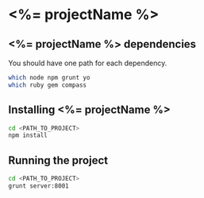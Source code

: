 <%= projectName %>
===========================================================


<%= projectName %> dependencies
-----------------------------------------------------------

You should have one path for each dependency.

```sh
which node npm grunt yo
which ruby gem compass
```

Installing <%= projectName %>
-----------------------------------------------------------

```sh
cd <PATH_TO_PROJECT>
npm install
```

Running the project
-----------------------------------------------------------

```sh
cd <PATH_TO_PROJECT>
grunt server:8001
```
